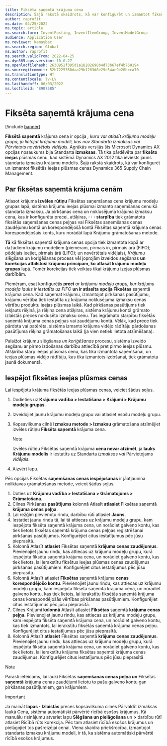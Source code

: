 ```yaml
---
title: Fiksēta saņemtā krājuma cena
description: Šajā rakstā skaidrots, kā var konfigurēt un izmantot fiksētās kvīšu cenas programmā Microsoft Dynamics 365 Supply Chain Management.
author: raprofit
ms.date: 04/25/2022
ms.topic: article
ms.search.form: InventPosting, InventItemGroup, InventModelGroup
audience: Application User
ms.reviewer: kamaybac
ms.search.region: Global
ms.author: raprofit
ms.search.validFrom: 2022-04-25
ms.dyn365.ops.version: 10.0.27
ms.openlocfilehash: 2630952f395d1a18202698b4d73b67ef4b760194
ms.sourcegitcommit: 52b7225350daa29b1263d8e29c54ac9e20bcca70
ms.translationtype: HT
ms.contentlocale: lv-LV
ms.lasthandoff: 06/03/2022
ms.locfileid: "8907585"
---
```

# <a name="fixed-receipt-price"></a>Fiksēta saņemtā krājuma cena

[!include [banner](../includes/banner.md)]

**Fiksētā saņemtā** krājuma cena ir opcija *, kuru var atlasīt krājumu modeļu grupā, ja lietojat krājumu modeli, kas nav Standarta izmaksas vai Pārvietots* *novērtētais vidējais*. Agrākās versijās šīs Microsoft Dynamics AX opcijas nosaukums bija Standarta **izmaksas**. Tā tika pārdēvēta par **fiksēto ieejas** plūsmas cenu, kad sistēmā Dynamics AX 2012 tika ieviests jauns standarta izmaksu krājumu modelis. Šajā rakstā skaidrots, kā var konfigurēt un izmantot fiksētās ieejas plūsmas cenas Dynamics 365 Supply Chain Management.

## <a name="about-fixed-receipt-prices"></a>Par fiksētas saņemtā krājuma cenām

Atlasot krājuma **izvēles** **rūtiņu** Fiksētas saņemšanas cena krājumu modeļu grupas lapā, sistēma krājumu ieejas plūsmai izmanto saņemšanas cenu kā standarta izmaksu. Ja pirkšanas cena un noklusējuma krājuma izmaksu cena, kas ir konfigurēta precei, atšķiras, **·** **·** **·** **starpība** tiek grāmatota fiksētās saņemšanas cenas peļņas vai Fiksētas saņemšanas cenas zaudējumu kontā un korespondējošā kontā Fiksētas saņemtā krājuma cenas korespondējošais konts, kuru norādāt lapā Krājumu grāmatošanas metode.

**Tā** kā fiksētas saņemtā krājuma cenas opcija tiek izmantota kopā ar dažādiem krājumu modeļiem (piemēram, pirmais in, pirmais ārā (FIFO); pēdējais ieejiet, pirmais ārā (LIFO); un novērtētais vidējais), *Krājumu* slēgšana un koriģēšanas process vēl joprojām izveidos segšanas **un korekcijas atbilstoši krājumu principam, ko atlasāt krājumu modeļu grupas** lapā. Tomēr korekcijas tiek veiktas tikai krājumu izejas plūsmas darbībām.

Piemēram, esat konfigurējis **preci** *ar krājumu modeļu grupu, kur krājumu modeļa lauks ir iestatīts uz FIFO* **un ir atlasīta opcija Fiksētas** saņemtā krājuma cena. Kad saņemat krājumu, izmantojot pirkšanas pasūtījumu, krājumu vērtība tiek iestatīta uz krājuma noklusējuma izmaksu cenas vērtību produktu ieejas plūsmas laikā. Kad pirkšanas pasūtījums tiek iekļauts rēķinā, ja rēķina cena atšķiras, sistēma krājumu kontā grāmato izlaistās preces noklusēto izmaksu cenu. Tas iegrāmato starpību fiksētās saņemtā krājuma cenas peļņas vai zaudējumu kontā. Vēlāk, kad prece tiek pārdota vai patērēta, sistēma izmanto krājuma vidējo rādītāju pārdošanas pasūtījuma rēķina grāmatošanas laikā (ja vien netiek lietota atzīmēšana).

Palaižot krājumu slēgšanas *un koriģēšanas* procesu, sistēma izveido segšanu ar pirmo izdošanas darbību attiecībā pret pirmo ieejas plūsmu. Atšķirība starp ieejas plūsmas cenu, kas tika izmantota saņemšanai, un ieejas plūsmas vidējo rādītāju, kas tika izmantots izdošanai, tiek grāmatota jaunā dokumentā.

## <a name="enable-fixed-receipt-prices"></a>Iespējot fiksētas ieejas plūsmas cenas

Lai iespējotu krājuma fiksētās ieejas plūsmas cenas, veiciet šādus soļus.

1. Dodieties uz **Krājumu vadība \> Iestatīšana \> Krājumi \> Krājumu modeļu grupas**.
2. Izveidojiet jaunu krājumu modeļu grupu vai atlasiet esošu modeļu grupu.
3. Kopsavilkuma cilnē **Izmaksu metode > Izmaksu** grāmatošana atzīmējiet izvēles rūtiņu **Fiksēta saņemtā** krājuma cena.

    > [!NOTE]
    > Izvēles rūtiņu Fiksētas saņemtā krājuma **cena nevar atzīmēt**, ja **lauks Krājumu modelis** ir iestatīts uz Standarta *izmaksas vai* Pārvietojams *vidējais*.

4. Aizvērt lapu.

Pēc opcijas Fiksētas **saņemšanas cenas iespējošanas** ir jāatjaunina noliktavas grāmatošanas metode, veicot šādus soļus.

1. Doties uz **Krājumu vadība \> Iestatīšana \> Grāmatojums \> Grāmatošana**.
1. Cilnes Pirkšanas **pasūtījums** kolonnā Atlasīt **atlasiet** Fiksētas saņemtā **krājuma cenas peļņa**.
1. Lai režģim pievienotu rindu, darbību rūtī atlasiet **Jauns**.
1. Iestatiet jaunu rindu tā, lai tā attiecas uz krājumu modeļu grupu, kam iespējota fiksēta saņemtā krājuma cena, un norādiet galveno kontu, kas tiek lietots fiksētas saņemtā krājuma cenas peļņas reģistrēšanai pirkšanas pasūtījumos. Konfigurējiet citus iestatījumus pēc jūsu pieprasītā.
1. Kolonnā Atlasīt **atlasiet** Fiksētas saņemtā **krājuma cenas zaudējumus**. Pievienojiet jaunu rindu, kas attiecas uz krājumu modeļu grupu, kurā iespējota fiksēta saņemtā krājuma cena, un norādiet galveno kontu, kas tiek lietots, lai ierakstītu fiksētus ieejas plūsmas cenas zaudējumus pirkšanas pasūtījumiem. Konfigurējiet citus iestatījumus pēc jūsu pieprasītā.
1. Kolonnā Atlasīt atlasiet **Fiksētas** saņemtā krājuma **cenas korespondējošo kontu**. Pievienojiet jaunu rindu, kas attiecas uz krājumu modeļu grupu, kam iespējota fiksēta saņemtā krājuma cena, un norādiet galveno kontu, kas tiek lietots, lai ierakstītu fiksētās saņemtā krājuma cenas korespondējošās vērtības pirkšanas pasūtījumiem. Konfigurējiet citus iestatījumus pēc jūsu pieprasītā.
1. Cilnes Krājumi **kolonnā** Atlasīt atlasiet **Fiksētas** saņemtā **krājuma cenas peļņa**. Pievienojiet jaunu rindu, kas attiecas uz krājumu modeļu grupu, kam iespējota fiksēta saņemtā krājuma cena, un norādiet galveno kontu, kas tiek izmantots, lai ierakstītu fiksētās saņemtā krājuma cenas peļņu. Konfigurējiet citus iestatījumus pēc jūsu pieprasītā.
1. Kolonnā Atlasīt **atlasiet** Fiksētas saņemtā **krājuma cenas zaudējumus**. Pievienojiet jaunu rindu, kas attiecas uz krājumu modeļu grupu, kurā iespējota fiksēta saņemtā krājuma cena, un norādiet galveno kontu, kas tiek lietots, lai ierakstītu krājuma fiksētas saņemtā krājuma cenas zaudējumus. Konfigurējiet citus iestatījumus pēc jūsu pieprasītā.

> [!NOTE]
> Parasti ieteicams, lai lauki Fiksētas **saņemšanas cenas peļņa un** Fiksētas **saņemtā** krājuma cenas zaudējumi lietotu to pašu galveno kontu gan pirkšanas pasūtījumiem, gan krājumiem.

> [!IMPORTANT]
> Ja maināt **lapas** **·** **Izlaistās** preces kopsavilkuma cilnes Pārvaldīt izmaksas laukā Cena, sistēma automātiski pārvērtē rīcībā esošos krājumus. Kā manuālu risinājumu atveriet lapu **Slēgšana un pielāgošana** un **\>** darbību rūtī atlasiet Rīcībā rūts korekcija. Pēc tam atlasiet rīcībā esošos krājumus un pielāgojiet tos pašreizējai cenai. Viena skaidra priekšrocība, izmantojot standarta izmaksu krājumu modeli, ir tā, ka sistēma automātiski pārvērtē rīcībā esošos krājumus.
